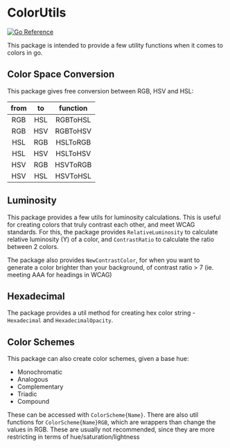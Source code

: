 # ColorUtils

[![Go Reference](https://pkg.go.dev/badge/github.com/ShadiestGoat/colorutils.svg)](https://pkg.go.dev/github.com/ShadiestGoat/colorutils)

This package is intended to provide a few utility functions when it comes to colors in go.

## Color Space Conversion

This package gives free conversion between RGB, HSV and HSL:

| from | to | function |
|:-:|:-:|:-:|
| RGB | HSL | RGBToHSL |
| RGB | HSV | RGBToHSV |
| HSL | RGB | HSLToRGB |
| HSL | HSV | HSLToHSV |
| HSV | RGB | HSVToRGB |
| HSV | HSL | HSVToHSL |

## Luminosity

This package provides a few utils for luminosity calculations. This is useful for creating colors that truly contrast each other, and meet WCAG standards. For this, the package provides `RelativeLuminosity` to calculate relative luminosity (Y) of a color, and `ContrastRatio` to calculate the ratio between 2 colors.

The package also provides `NewContrastColor`, for when you want to generate a color brighter than your background, of contrast ratio > 7 (ie. meeting AAA for headings in WCAG)

## Hexadecimal

The package provides a util method for creating hex color string - `Hexadecimal` and `HexadecimalOpacity`. 

## Color Schemes

This package can also create color schemes, given a base hue:
- Monochromatic
- Analogous
- Complementary
- Triadic
- Compound

These can be accessed with `ColorScheme{Name}`. 
There are also util functions for `ColorScheme{Name}RGB`, which are wrappers than change the values in RGB. These are usually not recommended, since they are more restricting in terms of hue/saturation/lightness

